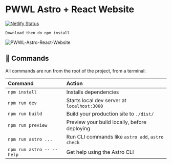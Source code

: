 # PWWL Astro + React Website

<!-- https://supabase.com/launch-week/tickets/mhafez1978?lw=8 -->

[![Netlify Status](https://api.netlify.com/api/v1/badges/5b1f4157-5b98-46b5-b672-919754ef573f/deploy-status)](https://app.netlify.com/sites/glittering-biscuit-572c74/deploys)

```
Download then do npm install
```

<img src="https://onedrive.live.com/embed?resid=8C53F5626A46603F%21132&authkey=%21APtZeQr5MitQDBY" alt="PWWL-Astro-React-Website"/>

## 🧞 Commands

All commands are run from the root of the project, from a terminal:

| Command                   | Action                                           |
| :------------------------ | :----------------------------------------------- |
| `npm install`             | Installs dependencies                            |
| `npm run dev`             | Starts local dev server at `localhost:3000`      |
| `npm run build`           | Build your production site to `./dist/`          |
| `npm run preview`         | Preview your build locally, before deploying     |
| `npm run astro ...`       | Run CLI commands like `astro add`, `astro check` |
| `npm run astro -- --help` | Get help using the Astro CLI                     |
